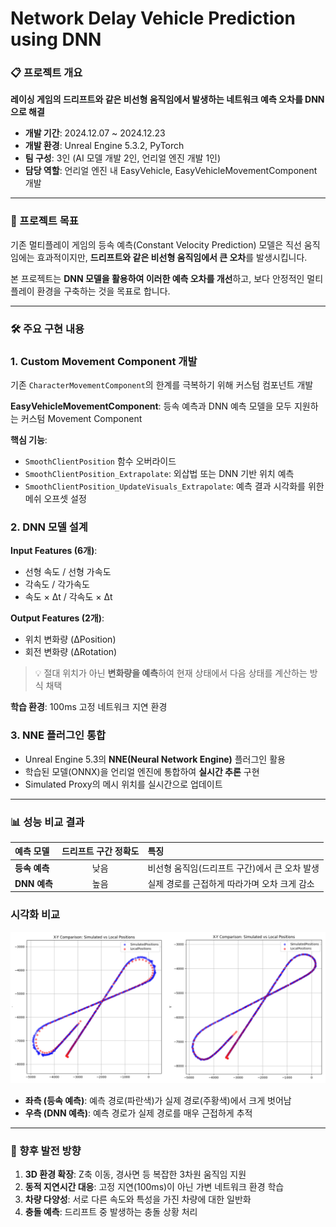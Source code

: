# Network Delay Vehicle Prediction using DNN

### 📋 프로젝트 개요

**레이싱 게임의 드리프트와 같은 비선형 움직임에서 발생하는 네트워크 예측 오차를 DNN으로 해결**

- **개발 기간**: 2024.12.07 ~ 2024.12.23
- **개발 환경**: Unreal Engine 5.3.2, PyTorch
- **팀 구성**: 3인 (AI 모델 개발 2인, 언리얼 엔진 개발 1인)
- **담당 역할**: 언리얼 엔진 내 EasyVehicle, EasyVehicleMovementComponent 개발

---

### 🎯 프로젝트 목표

기존 멀티플레이 게임의 등속 예측(Constant Velocity Prediction) 모델은 직선 움직임에는 효과적이지만, **드리프트와 같은 비선형 움직임에서 큰 오차**를 발생시킵니다.

본 프로젝트는 **DNN 모델을 활용하여 이러한 예측 오차를 개선**하고, 보다 안정적인 멀티플레이 환경을 구축하는 것을 목표로 합니다.

---

### 🛠️ 주요 구현 내용

### 1. Custom Movement Component 개발

기존 `CharacterMovementComponent`의 한계를 극복하기 위해 커스텀 컴포넌트 개발

**EasyVehicleMovementComponent**: 등속 예측과 DNN 예측 모델을 모두 지원하는 커스텀 Movement Component

**핵심 기능**:
- `SmoothClientPosition` 함수 오버라이드
- `SmoothClientPosition_Extrapolate`: 외삽법 또는 DNN 기반 위치 예측
- `SmoothClientPosition_UpdateVisuals_Extrapolate`: 예측 결과 시각화를 위한 메쉬 오프셋 설정

### 2. DNN 모델 설계

**Input Features (6개)**:
- 선형 속도 / 선형 가속도
- 각속도 / 각가속도
- 속도 × Δt / 각속도 × Δt

**Output Features (2개)**:
- 위치 변화량 (ΔPosition)
- 회전 변화량 (ΔRotation)

> 💡 절대 위치가 아닌 **변화량을 예측**하여 현재 상태에서 다음 상태를 계산하는 방식 채택

**학습 환경**: 100ms 고정 네트워크 지연 환경

### 3. NNE 플러그인 통합

- Unreal Engine 5.3의 **NNE(Neural Network Engine)** 플러그인 활용
- 학습된 모델(ONNX)을 언리얼 엔진에 통합하여 **실시간 추론** 구현
- Simulated Proxy의 메시 위치를 실시간으로 업데이트

---

### 📊 성능 비교 결과

| 예측 모델 | 드리프트 구간 정확도 | 특징 |
|:---------|:------------------:|:-----|
| **등속 예측** |  낮음 | 비선형 움직임(드리프트 구간)에서 큰 오차 발생 |
| **DNN 예측** |  높음 | 실제 경로를 근접하게 따라가며 오차 크게 감소 |

### 시각화 비교

![비교 이미지](./images/comparison.png)

- **좌측 (등속 예측)**: 예측 경로(파란색)가 실제 경로(주황색)에서 크게 벗어남
- **우측 (DNN 예측)**: 예측 경로가 실제 경로를 매우 근접하게 추적

---

### 🚀 향후 발전 방향

1. **3D 환경 확장**: Z축 이동, 경사면 등 복잡한 3차원 움직임 지원
2. **동적 지연시간 대응**: 고정 지연(100ms)이 아닌 가변 네트워크 환경 학습
3. **차량 다양성**: 서로 다른 속도와 특성을 가진 차량에 대한 일반화
4. **충돌 예측**: 드리프트 중 발생하는 충돌 상황 처리
